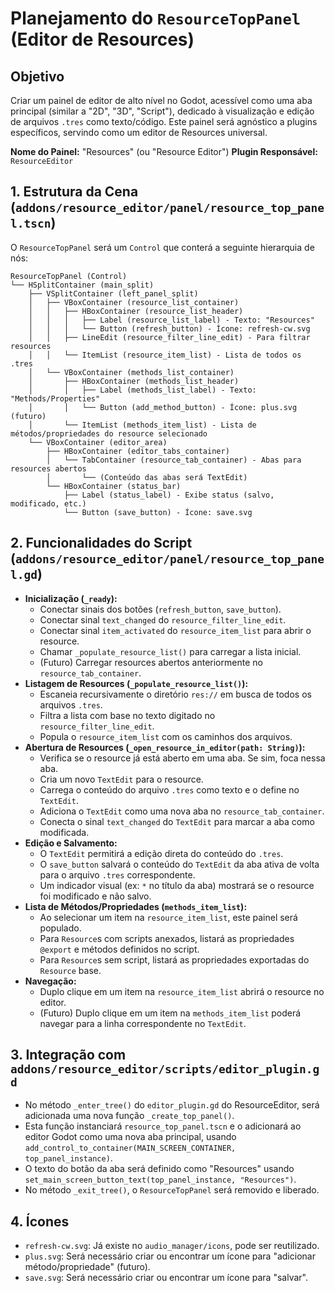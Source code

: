 # Planejamento do `ResourceTopPanel` (Editor de Resources)

## Objetivo
Criar um painel de editor de alto nível no Godot, acessível como uma aba principal (similar a "2D", "3D", "Script"), dedicado à visualização e edição de arquivos `.tres` como texto/código. Este painel será agnóstico a plugins específicos, servindo como um editor de Resources universal.

**Nome do Painel:** "Resources" (ou "Resource Editor")
**Plugin Responsável:** `ResourceEditor`

## 1. Estrutura da Cena (`addons/resource_editor/panel/resource_top_panel.tscn`)

O `ResourceTopPanel` será um `Control` que conterá a seguinte hierarquia de nós:

```
ResourceTopPanel (Control)
└── HSplitContainer (main_split)
    ├── VSplitContainer (left_panel_split)
    │   ├── VBoxContainer (resource_list_container)
    │   │   ├── HBoxContainer (resource_list_header)
    │   │   │   ├── Label (resource_list_label) - Texto: "Resources"
    │   │   │   └── Button (refresh_button) - Ícone: refresh-cw.svg
    │   │   ├── LineEdit (resource_filter_line_edit) - Para filtrar resources
    │   │   └── ItemList (resource_item_list) - Lista de todos os .tres
    │   └── VBoxContainer (methods_list_container)
    │       ├── HBoxContainer (methods_list_header)
    │       │   ├── Label (methods_list_label) - Texto: "Methods/Properties"
    │       │   └── Button (add_method_button) - Ícone: plus.svg (futuro)
    │       └── ItemList (methods_item_list) - Lista de métodos/propriedades do resource selecionado
    └── VBoxContainer (editor_area)
        ├── HBoxContainer (editor_tabs_container)
        │   └── TabContainer (resource_tab_container) - Abas para resources abertos
        │       └── (Conteúdo das abas será TextEdit)
        └── HBoxContainer (status_bar)
            ├── Label (status_label) - Exibe status (salvo, modificado, etc.)
            └── Button (save_button) - Ícone: save.svg
```

## 2. Funcionalidades do Script (`addons/resource_editor/panel/resource_top_panel.gd`)

*   **Inicialização (`_ready`):**
    *   Conectar sinais dos botões (`refresh_button`, `save_button`).
    *   Conectar sinal `text_changed` do `resource_filter_line_edit`.
    *   Conectar sinal `item_activated` do `resource_item_list` para abrir o resource.
    *   Chamar `_populate_resource_list()` para carregar a lista inicial.
    *   (Futuro) Carregar resources abertos anteriormente no `resource_tab_container`.
*   **Listagem de Resources (`_populate_resource_list()`):**
    *   Escaneia recursivamente o diretório `res://` em busca de todos os arquivos `.tres`.
    *   Filtra a lista com base no texto digitado no `resource_filter_line_edit`.
    *   Popula o `resource_item_list` com os caminhos dos arquivos.
*   **Abertura de Resources (`_open_resource_in_editor(path: String)`):**
    *   Verifica se o resource já está aberto em uma aba. Se sim, foca nessa aba.
    *   Cria um novo `TextEdit` para o resource.
    *   Carrega o conteúdo do arquivo `.tres` como texto e o define no `TextEdit`.
    *   Adiciona o `TextEdit` como uma nova aba no `resource_tab_container`.
    *   Conecta o sinal `text_changed` do `TextEdit` para marcar a aba como modificada.
*   **Edição e Salvamento:**
    *   O `TextEdit` permitirá a edição direta do conteúdo do `.tres`.
    *   O `save_button` salvará o conteúdo do `TextEdit` da aba ativa de volta para o arquivo `.tres` correspondente.
    *   Um indicador visual (ex: `*` no título da aba) mostrará se o resource foi modificado e não salvo.
*   **Lista de Métodos/Propriedades (`methods_item_list`):**
    *   Ao selecionar um item na `resource_item_list`, este painel será populado.
    *   Para `Resource`s com scripts anexados, listará as propriedades `@export` e métodos definidos no script.
    *   Para `Resource`s sem script, listará as propriedades exportadas do `Resource` base.
*   **Navegação:**
    *   Duplo clique em um item na `resource_item_list` abrirá o resource no editor.
    *   (Futuro) Duplo clique em um item na `methods_item_list` poderá navegar para a linha correspondente no `TextEdit`.

## 3. Integração com `addons/resource_editor/scripts/editor_plugin.gd`

*   No método `_enter_tree()` do `editor_plugin.gd` do ResourceEditor, será adicionada uma nova função `_create_top_panel()`.
*   Esta função instanciará `resource_top_panel.tscn` e o adicionará ao editor Godot como uma nova aba principal, usando `add_control_to_container(MAIN_SCREEN_CONTAINER, top_panel_instance)`.
*   O texto do botão da aba será definido como "Resources" usando `set_main_screen_button_text(top_panel_instance, "Resources")`.
*   No método `_exit_tree()`, o `ResourceTopPanel` será removido e liberado.

## 4. Ícones

*   `refresh-cw.svg`: Já existe no `audio_manager/icons`, pode ser reutilizado.
*   `plus.svg`: Será necessário criar ou encontrar um ícone para "adicionar método/propriedade" (futuro).
*   `save.svg`: Será necessário criar ou encontrar um ícone para "salvar".
